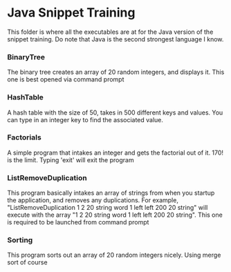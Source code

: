 # Java Snippet Training

This folder is where all the executables are at for the Java version of the snippet training. Do note that Java is the second strongest language I know.

### <a href="#binarytree"></a>BinaryTree

The binary tree creates an array of 20 random integers, and displays it. This one is best opened via command prompt

### <a href="hashtable"></a>HashTable

A hash table with the size of 50, takes in 500 different keys and values. You can type in an integer key to find the associated value.

### <a href="#factorials"></a>Factorials

A simple program that intakes an integer and gets the factorial out of it. 170! is the limit. Typing 'exit' will exit the program

### <a href="#listremoveduplication"></a>ListRemoveDuplication

This program basically intakes an array of strings from when you startup the application, and removes any duplications. For example, "ListRemoveDuplication 1 2 20 string word 1 left left 200 20 string" will execute with the array "1 2 20 string word 1 left left 200 20 string". This one is required to be launched from command prompt

### <a href="#sorting"></a>Sorting

This program sorts out an array of 20 random integers nicely. Using merge sort of course
